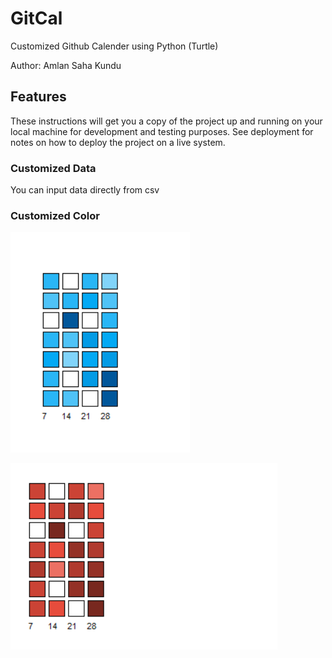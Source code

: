 # GitCal

Customized Github Calender using Python (Turtle)

Author: Amlan Saha Kundu

## Features

These instructions will get you a copy of the project up and running on your local machine for development and testing purposes. See deployment for notes on how to deploy the project on a live system.

### Customized Data

You can input data directly from csv

### Customized Color

![Screen Shot](https://github.com/yoursamlan/GitCalv1/blob/master/Capture.PNG)

![Screen Shot](https://github.com/yoursamlan/GitCalv1/blob/master/capture2.PNG)

